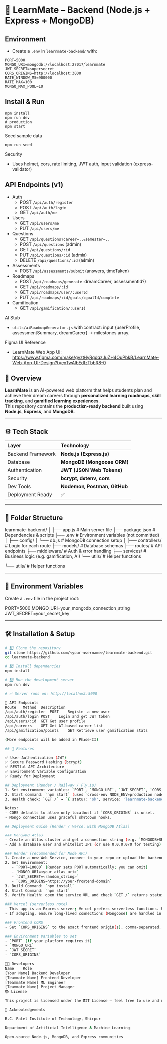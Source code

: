 # 🚀 LearnMate – Backend (Node.js + Express + MongoDB)

## Environment
- Create a `.env` in `learnmate-backend/` with:
```
PORT=5000
MONGO_URI=mongodb://localhost:27017/learnmate
JWT_SECRET=supersecret
CORS_ORIGINS=http://localhost:3000
RATE_WINDOW_MS=900000
RATE_MAX=100
MONGO_MAX_POOL=10
```

## Install & Run
```
npm install
npm run dev
# production
npm start
```

Seed sample data
```
npm run seed
```

Security
- Uses helmet, cors, rate limiting, JWT auth, input validation (express-validator)

## API Endpoints (v1)
- Auth
  - POST `/api/auth/register`
  - POST `/api/auth/login`
  - GET  `/api/auth/me`
- Users
  - GET  `/api/users/me`
  - PUT  `/api/users/me`
- Questions
  - GET  `/api/questions?career=..&semester=..`
  - POST `/api/questions` (admin)
  - GET  `/api/questions/:id`
  - PUT  `/api/questions/:id` (admin)
  - DELETE `/api/questions/:id` (admin)
- Assessments
  - POST `/api/assessments/submit` (answers, timeTaken)
- Roadmaps
  - POST `/api/roadmaps/generate` (dreamCareer, assessmentId?)
  - GET  `/api/roadmaps/:id`
  - GET  `/api/roadmaps/user/:userId`
  - PUT  `/api/roadmaps/:id/goals/:goalId/complete`
- Gamification
  - GET  `/api/gamification/:userId`

AI Stub
- `utils/aiRoadmapGenerator.js` with contract: input {userProfile, assessmentSummary, dreamCareer} → milestones array.

Figma UI Reference
- LearnMate Web App UI: https://www.figma.com/make/gvztHyRqdqzJuZH4OuPbkB/LearnMate-Web-App-UI-Design?t=exTwAlbEd1zTbbR8-0
## 🧠 Overview
**LearnMate** is an AI-powered web platform that helps students plan and achieve their dream careers through **personalized learning roadmaps**, **skill tracking**, and **gamified learning experiences**.  
This repository contains the **production-ready backend** built using **Node.js**, **Express**, and **MongoDB**.

---

## ⚙️ Tech Stack
| Layer | Technology |
|:------|:------------|
| Backend Framework | **Node.js (Express.js)** |
| Database | **MongoDB (Mongoose ORM)** |
| Authentication | **JWT (JSON Web Tokens)** |
| Security | **bcrypt, dotenv, cors** |
| Dev Tools | **Nodemon, Postman, GitHub** |
| Deployment Ready | ✅ |

---

## 🧩 Folder Structure
learnmate-backend/
│
├── app.js # Main server file
├── package.json # Dependencies & scripts
├── .env # Environment variables (not committed)
│
├── config/
│ └── db.js # MongoDB connection setup
│
├── controllers/ # Logic for each route
├── models/ # Database schemas
├── routes/ # API endpoints
├── middleware/ # Auth & error handling
├── services/ # Business logic (e.g. gamification, AI)
└── utils/ # Helper functions

└── utils/ # Helper functions


---

## 🔐 Environment Variables
Create a `.env` file in the project root:



PORT=5000
MONGO_URI=your_mongodb_connection_string
JWT_SECRET=your_secret_key


---

## 🛠️ Installation & Setup

```bash
# 1️⃣ Clone the repository
git clone https://github.com/<your-username>/learnmate-backend.git
cd learnmate-backend

# 2️⃣ Install dependencies
npm install

# 3️⃣ Run the development server
npm run dev

# ✅ Server runs on: http://localhost:5000

📡 API Endpoints
Route	Method	Description
/api/auth/register	POST	Register a new user
/api/auth/login	POST	Login and get JWT token
/api/users/:id	GET	Get user profile
/api/careers	GET	Get AI-based career list
/api/gamification/points	GET	Retrieve user gamification stats

(More endpoints will be added in Phase-II)

## 🧠 Features

✅ User Authentication (JWT)
✅ Secure Password Hashing (bcrypt)
✅ RESTful API Architecture
✅ Environment Variable Configuration
✅ Ready for Deployment

## Deployment (Render / Railway / Fly.io)
1. Set environment variables: `PORT`, `MONGO_URI`, `JWT_SECRET`, `CORS_ORIGINS`, `RATE_*`.
2. Start command: `npm start` (uses `cross-env NODE_ENV=production node app.js`).
3. Health check: `GET /` → `{ status: 'ok', service: 'learnmate-backend' }`.

Notes:
- CORS defaults to allow only localhost if `CORS_ORIGINS` is unset.
- Mongo connection uses graceful shutdown hooks.

## Deployment Guide (Render / Vercel with MongoDB Atlas)

### MongoDB Atlas
- Create an Atlas cluster and get a connection string (e.g. `MONGODB+SRV` URI).
- Add a database user and whitelist IPs (or use 0.0.0.0/0 for testing).

### Render (recommended for Node API)
1. Create a new Web Service, connect to your repo or upload the backend directory.
2. Set Environment:
   - `PORT=10000` (Render sets PORT automatically; you can omit)
   - `MONGO_URI=<your_atlas_uri>`
   - `JWT_SECRET=<random_string>`
   - `CORS_ORIGINS=https://your-frontend-domain`
3. Build Command: `npm install`
4. Start Command: `npm start`
5. Verify Health: open the service URL and check `GET /` returns status ok.

### Vercel (serverless note)
- This app is an Express server; Vercel prefers serverless functions. Use the Render approach, or adapt with `vercel.json` and serverless handlers.
- If adapting, ensure long-lived connections (Mongoose) are handled in a singleton per function context.

### Frontend CORS
- Set `CORS_ORIGINS` to the exact frontend origin(s), comma-separated.

### Environment Variables to set
- `PORT` (if your platform requires it)
- `MONGO_URI`
- `JWT_SECRET`
- `CORS_ORIGINS`

👨‍💻 Developers
Name	Role
[Your Name]	Backend Developer
[Teammate Name]	Frontend Developer
[Teammate Name]	ML Engineer
[Teammate Name]	Project Manager
📚 License

This project is licensed under the MIT License — feel free to use and modify it.

🌟 Acknowledgements

R.C. Patel Institute of Technology, Shirpur

Department of Artificial Intelligence & Machine Learning

Open-source Node.js, MongoDB, and Express communities